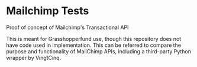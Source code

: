 # Mailchimp Tests
Proof of concept of Mailchimp's Transactional API 

This is meant for Grasshopperfund use, though this repository does not have code used in implementation. 
This can be referred to compare the purpose and functionality of MailChimp APIs, including a third-party Python wrapper by VingtCinq. 
